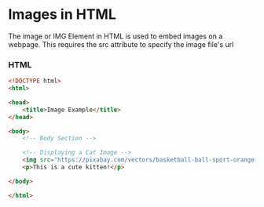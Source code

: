 # Images in HTML

The image or IMG Element in HTML is used to embed images on a webpage. This requires the src attribute to specify the image file's url

### HTML
```html
<!DOCTYPE html>
<html>

<head>
    <title>Image Example</title>
</head>

<body>
    <!-- Body Section -->

    <!-- Displaying a Cat Image -->
    <img src="https://pixabay.com/vectors/basketball-ball-sport-orange-ball-155997/" alt="Basketball Picture">
    <p>This is a cute kitten!</p>

</body>

</html>
